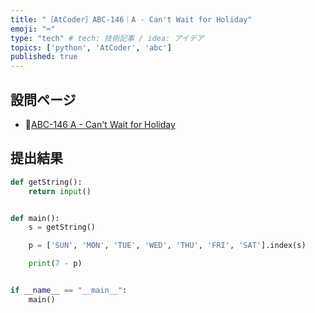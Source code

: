 ```yaml
---
title: "［AtCoder］ABC-146｜A - Can't Wait for Holiday"
emoji: "⌨️"
type: "tech" # tech: 技術記事 / idea: アイデア
topics: ['python', 'AtCoder', 'abc']
published: true
---
```


## 設問ページ

- 🔗[ABC-146 A - Can't Wait for Holiday](https://atcoder.jp/contests/abc146/tasks/abc146_a)

## 提出結果

```python
def getString():
    return input()


def main():
    s = getString()

    p = ['SUN', 'MON', 'TUE', 'WED', 'THU', 'FRI', 'SAT'].index(s)

    print(7 - p)


if __name__ == "__main__":
    main()
```
